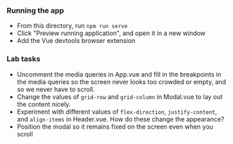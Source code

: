 ### Running the app
* From this directory, run `npm run serve`
* Click "Preview running application", and open it in a new window
* Add the Vue devtools browser extension

### Lab tasks
* Uncomment the media queries in App.vue and fill in the breakpoints in the media queries so the screen never looks too crowded or empty, and so we never have to scroll.
* Change the values of `grid-row` and `grid-column` in Modal.vue to lay out the content nicely.
* Experiment with different values of `flex-direction`, `justify-content`, and `align-items` in Header.vue. How do these change the appearance?
* Position the modal so it remains fixed on the screen even when you scroll